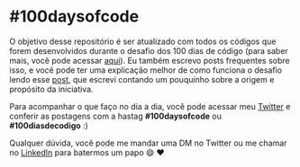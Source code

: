 # #100daysofcode


O objetivo desse repositório é ser atualizado com todos os códigos que forem desenvolvidos durante o desafio dos 100 dias de código (para saber mais, você pode acessar [aqui](https://www.100daysofcode.com/)). Eu também escrevo posts frequentes sobre isso, e você pode ter uma explicação melhor de como funciona o desafio lendo esse [post](https://dev.to/leticiasilva/100daysofcode-4og2), que escrevi contando um pouquinho sobre a origem e propósito da iniciativa.

Para acompanhar o que faço no dia a dia, você pode acessar meu [Twitter](twitter.com/dii_lua) e conferir as postagens com a hastag **#100daysofcode** ou **#100diasdecodigo** :)

Qualquer dúvida, você pode me mandar uma DM no Twitter ou me chamar no [LinkedIn](https://www.linkedin.com/in/leticiasilvar/) para batermos um papo :smile: :heart:
